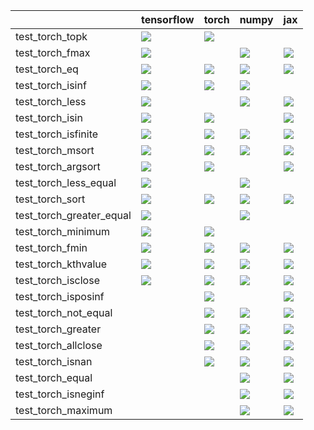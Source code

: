 |                          | tensorflow                                                                                                                                                                             | torch                                                                                                                                                                                  | numpy                                                                                                                                                                                  | jax                                                                                                                                                                                    |
|:-------------------------|:---------------------------------------------------------------------------------------------------------------------------------------------------------------------------------------|:---------------------------------------------------------------------------------------------------------------------------------------------------------------------------------------|:---------------------------------------------------------------------------------------------------------------------------------------------------------------------------------------|:---------------------------------------------------------------------------------------------------------------------------------------------------------------------------------------|
| test_torch_topk          | <a href="https://github.com/unifyai/ivy/actions/runs/3652289925/jobs/6170506763" rel="noopener noreferrer" target="_blank"><img src=https://img.shields.io/badge/-success-success></a> | <a href="https://github.com/unifyai/ivy/actions/runs/3706820974/jobs/6282643034" rel="noopener noreferrer" target="_blank"><img src=https://img.shields.io/badge/-failure-red></a>     |                                                                                                                                                                                        |                                                                                                                                                                                        |
| test_torch_fmax          | <a href="https://github.com/unifyai/ivy/actions/runs/3593516391" rel="noopener noreferrer" target="_blank"><img src=https://img.shields.io/badge/-success-success></a>                 |                                                                                                                                                                                        | <a href="https://github.com/unifyai/ivy/actions/runs/3593516391" rel="noopener noreferrer" target="_blank"><img src=https://img.shields.io/badge/-success-success></a>                 | <a href="https://github.com/unifyai/ivy/actions/runs/3593516391" rel="noopener noreferrer" target="_blank"><img src=https://img.shields.io/badge/-success-success></a>                 |
| test_torch_eq            | <a href="https://github.com/unifyai/ivy/actions/runs/3593516391" rel="noopener noreferrer" target="_blank"><img src=https://img.shields.io/badge/-success-success></a>                 | <a href="https://github.com/unifyai/ivy/actions/runs/3593516391" rel="noopener noreferrer" target="_blank"><img src=https://img.shields.io/badge/-success-success></a>                 | <a href="https://github.com/unifyai/ivy/actions/runs/3593516391" rel="noopener noreferrer" target="_blank"><img src=https://img.shields.io/badge/-success-success></a>                 | <a href="https://github.com/unifyai/ivy/actions/runs/3593516391" rel="noopener noreferrer" target="_blank"><img src=https://img.shields.io/badge/-success-success></a>                 |
| test_torch_isinf         | <a href="https://github.com/unifyai/ivy/actions/runs/3593516391" rel="noopener noreferrer" target="_blank"><img src=https://img.shields.io/badge/-success-success></a>                 | <a href="https://github.com/unifyai/ivy/actions/runs/3669204290/jobs/6202863205" rel="noopener noreferrer" target="_blank"><img src=https://img.shields.io/badge/-success-success></a> | <a href="https://github.com/unifyai/ivy/actions/runs/3593516391" rel="noopener noreferrer" target="_blank"><img src=https://img.shields.io/badge/-success-success></a>                 |                                                                                                                                                                                        |
| test_torch_less          | <a href="https://github.com/unifyai/ivy/actions/runs/3605882870" rel="noopener noreferrer" target="_blank"><img src=https://img.shields.io/badge/-success-success></a>                 |                                                                                                                                                                                        | <a href="https://github.com/unifyai/ivy/actions/runs/3701114875/jobs/6270139867" rel="noopener noreferrer" target="_blank"><img src=https://img.shields.io/badge/-success-success></a> | <a href="https://github.com/unifyai/ivy/actions/runs/3666231292/jobs/6197815131" rel="noopener noreferrer" target="_blank"><img src=https://img.shields.io/badge/-success-success></a> |
| test_torch_isin          | <a href="https://github.com/unifyai/ivy/actions/runs/3703690455/jobs/6275435579" rel="noopener noreferrer" target="_blank"><img src=https://img.shields.io/badge/-failure-red></a>     | <a href="https://github.com/unifyai/ivy/actions/runs/3593516391" rel="noopener noreferrer" target="_blank"><img src=https://img.shields.io/badge/-success-success></a>                 |                                                                                                                                                                                        | <a href="https://github.com/unifyai/ivy/actions/runs/3713551168/jobs/6296327814" rel="noopener noreferrer" target="_blank"><img src=https://img.shields.io/badge/-success-success></a> |
| test_torch_isfinite      | <a href="https://github.com/unifyai/ivy/actions/runs/3593516391" rel="noopener noreferrer" target="_blank"><img src=https://img.shields.io/badge/-success-success></a>                 | <a href="https://github.com/unifyai/ivy/actions/runs/3698896819/jobs/6265645240" rel="noopener noreferrer" target="_blank"><img src=https://img.shields.io/badge/-success-success></a> | <a href="https://github.com/unifyai/ivy/actions/runs/3593516391" rel="noopener noreferrer" target="_blank"><img src=https://img.shields.io/badge/-success-success></a>                 | <a href="https://github.com/unifyai/ivy/actions/runs/3593516391" rel="noopener noreferrer" target="_blank"><img src=https://img.shields.io/badge/-success-success></a>                 |
| test_torch_msort         | <a href="https://github.com/unifyai/ivy/actions/runs/3593516391" rel="noopener noreferrer" target="_blank"><img src=https://img.shields.io/badge/-success-success></a>                 | <a href="https://github.com/unifyai/ivy/actions/runs/3593516391" rel="noopener noreferrer" target="_blank"><img src=https://img.shields.io/badge/-success-success></a>                 | <a href="https://github.com/unifyai/ivy/actions/runs/3593516391" rel="noopener noreferrer" target="_blank"><img src=https://img.shields.io/badge/-success-success></a>                 | <a href="https://github.com/unifyai/ivy/actions/runs/3593516391" rel="noopener noreferrer" target="_blank"><img src=https://img.shields.io/badge/-success-success></a>                 |
| test_torch_argsort       | <a href="https://github.com/unifyai/ivy/actions/runs/3593516391" rel="noopener noreferrer" target="_blank"><img src=https://img.shields.io/badge/-success-success></a>                 | <a href="https://github.com/unifyai/ivy/actions/runs/3593516391" rel="noopener noreferrer" target="_blank"><img src=https://img.shields.io/badge/-success-success></a>                 |                                                                                                                                                                                        | <a href="https://github.com/unifyai/ivy/actions/runs/3650656827/jobs/6166910869" rel="noopener noreferrer" target="_blank"><img src=https://img.shields.io/badge/-success-success></a> |
| test_torch_less_equal    | <a href="https://github.com/unifyai/ivy/actions/runs/3605882870" rel="noopener noreferrer" target="_blank"><img src=https://img.shields.io/badge/-success-success></a>                 |                                                                                                                                                                                        | <a href="https://github.com/unifyai/ivy/actions/runs/3605882870" rel="noopener noreferrer" target="_blank"><img src=https://img.shields.io/badge/-success-success></a>                 |                                                                                                                                                                                        |
| test_torch_sort          | <a href="https://github.com/unifyai/ivy/actions/runs/3639009219/jobs/6141973180" rel="noopener noreferrer" target="_blank"><img src=https://img.shields.io/badge/-success-success></a> | <a href="https://github.com/unifyai/ivy/actions/runs/3692699024/jobs/6251874323" rel="noopener noreferrer" target="_blank"><img src=https://img.shields.io/badge/-success-success></a> | <a href="https://github.com/unifyai/ivy/actions/runs/3639009219/jobs/6142020820" rel="noopener noreferrer" target="_blank"><img src=https://img.shields.io/badge/-success-success></a> | <a href="https://github.com/unifyai/ivy/actions/runs/3666665338/jobs/6198563598" rel="noopener noreferrer" target="_blank"><img src=https://img.shields.io/badge/-success-success></a> |
| test_torch_greater_equal | <a href="https://github.com/unifyai/ivy/actions/runs/3605882870" rel="noopener noreferrer" target="_blank"><img src=https://img.shields.io/badge/-success-success></a>                 |                                                                                                                                                                                        | <a href="https://github.com/unifyai/ivy/actions/runs/3605882870" rel="noopener noreferrer" target="_blank"><img src=https://img.shields.io/badge/-success-success></a>                 |                                                                                                                                                                                        |
| test_torch_minimum       | <a href="https://github.com/unifyai/ivy/actions/runs/3593516391" rel="noopener noreferrer" target="_blank"><img src=https://img.shields.io/badge/-success-success></a>                 | <a href="https://github.com/unifyai/ivy/actions/runs/3689117812/jobs/6244706888" rel="noopener noreferrer" target="_blank"><img src=https://img.shields.io/badge/-failure-red></a>     |                                                                                                                                                                                        |                                                                                                                                                                                        |
| test_torch_fmin          | <a href="https://github.com/unifyai/ivy/actions/runs/3593516391" rel="noopener noreferrer" target="_blank"><img src=https://img.shields.io/badge/-success-success></a>                 | <a href="https://github.com/unifyai/ivy/actions/runs/3673621683/jobs/6210938864" rel="noopener noreferrer" target="_blank"><img src=https://img.shields.io/badge/-failure-red></a>     | <a href="https://github.com/unifyai/ivy/actions/runs/3593516391" rel="noopener noreferrer" target="_blank"><img src=https://img.shields.io/badge/-success-success></a>                 | <a href="https://github.com/unifyai/ivy/actions/runs/3593516391" rel="noopener noreferrer" target="_blank"><img src=https://img.shields.io/badge/-success-success></a>                 |
| test_torch_kthvalue      | <a href="https://github.com/unifyai/ivy/actions/runs/3672418718/jobs/6208570915" rel="noopener noreferrer" target="_blank"><img src=https://img.shields.io/badge/-success-success></a> | <a href="https://github.com/unifyai/ivy/actions/runs/3593516391" rel="noopener noreferrer" target="_blank"><img src=https://img.shields.io/badge/-success-success></a>                 | <a href="https://github.com/unifyai/ivy/actions/runs/3593516391" rel="noopener noreferrer" target="_blank"><img src=https://img.shields.io/badge/-success-success></a>                 | <a href="https://github.com/unifyai/ivy/actions/runs/3593516391" rel="noopener noreferrer" target="_blank"><img src=https://img.shields.io/badge/-success-success></a>                 |
| test_torch_isclose       | <a href="https://github.com/unifyai/ivy/actions/runs/3673035836/jobs/6209757316" rel="noopener noreferrer" target="_blank"><img src=https://img.shields.io/badge/-success-success></a> | <a href="https://github.com/unifyai/ivy/actions/runs/3673035836/jobs/6209769713" rel="noopener noreferrer" target="_blank"><img src=https://img.shields.io/badge/-success-success></a> | <a href="https://github.com/unifyai/ivy/actions/runs/3673035836/jobs/6209768183" rel="noopener noreferrer" target="_blank"><img src=https://img.shields.io/badge/-success-success></a> | <a href="https://github.com/unifyai/ivy/actions/runs/3673035836/jobs/6209768810" rel="noopener noreferrer" target="_blank"><img src=https://img.shields.io/badge/-success-success></a> |
| test_torch_isposinf      |                                                                                                                                                                                        | <a href="https://github.com/unifyai/ivy/actions/runs/3593516391" rel="noopener noreferrer" target="_blank"><img src=https://img.shields.io/badge/-success-success></a>                 |                                                                                                                                                                                        | <a href="https://github.com/unifyai/ivy/actions/runs/3593516391" rel="noopener noreferrer" target="_blank"><img src=https://img.shields.io/badge/-success-success></a>                 |
| test_torch_not_equal     |                                                                                                                                                                                        | <a href="https://github.com/unifyai/ivy/actions/runs/3605882870" rel="noopener noreferrer" target="_blank"><img src=https://img.shields.io/badge/-success-success></a>                 | <a href="https://github.com/unifyai/ivy/actions/runs/3605882870" rel="noopener noreferrer" target="_blank"><img src=https://img.shields.io/badge/-success-success></a>                 | <a href="https://github.com/unifyai/ivy/actions/runs/3657811679/jobs/6181824648" rel="noopener noreferrer" target="_blank"><img src=https://img.shields.io/badge/-success-success></a> |
| test_torch_greater       |                                                                                                                                                                                        | <a href="https://github.com/unifyai/ivy/actions/runs/3659115788/jobs/6184750340" rel="noopener noreferrer" target="_blank"><img src=https://img.shields.io/badge/-success-success></a> | <a href="https://github.com/unifyai/ivy/actions/runs/3605882870" rel="noopener noreferrer" target="_blank"><img src=https://img.shields.io/badge/-success-success></a>                 | <a href="https://github.com/unifyai/ivy/actions/runs/3605882870" rel="noopener noreferrer" target="_blank"><img src=https://img.shields.io/badge/-success-success></a>                 |
| test_torch_allclose      |                                                                                                                                                                                        | <a href="https://github.com/unifyai/ivy/actions/runs/3673035836/jobs/6209773736" rel="noopener noreferrer" target="_blank"><img src=https://img.shields.io/badge/-success-success></a> | <a href="https://github.com/unifyai/ivy/actions/runs/3673035836/jobs/6209769373" rel="noopener noreferrer" target="_blank"><img src=https://img.shields.io/badge/-success-success></a> | <a href="https://github.com/unifyai/ivy/actions/runs/3602396621" rel="noopener noreferrer" target="_blank"><img src=https://img.shields.io/badge/-success-success></a>                 |
| test_torch_isnan         |                                                                                                                                                                                        | <a href="https://github.com/unifyai/ivy/actions/runs/3679121551/jobs/6223195399" rel="noopener noreferrer" target="_blank"><img src=https://img.shields.io/badge/-failure-red></a>     | <a href="https://github.com/unifyai/ivy/actions/runs/3593516391" rel="noopener noreferrer" target="_blank"><img src=https://img.shields.io/badge/-success-success></a>                 | <a href="https://github.com/unifyai/ivy/actions/runs/3593516391" rel="noopener noreferrer" target="_blank"><img src=https://img.shields.io/badge/-success-success></a>                 |
| test_torch_equal         |                                                                                                                                                                                        |                                                                                                                                                                                        | <a href="https://github.com/unifyai/ivy/actions/runs/3593516391" rel="noopener noreferrer" target="_blank"><img src=https://img.shields.io/badge/-success-success></a>                 | <a href="https://github.com/unifyai/ivy/actions/runs/3593516391" rel="noopener noreferrer" target="_blank"><img src=https://img.shields.io/badge/-success-success></a>                 |
| test_torch_isneginf      |                                                                                                                                                                                        |                                                                                                                                                                                        | <a href="https://github.com/unifyai/ivy/actions/runs/3593516391" rel="noopener noreferrer" target="_blank"><img src=https://img.shields.io/badge/-success-success></a>                 | <a href="https://github.com/unifyai/ivy/actions/runs/3680386577/jobs/6225933093" rel="noopener noreferrer" target="_blank"><img src=https://img.shields.io/badge/-failure-red></a>     |
| test_torch_maximum       |                                                                                                                                                                                        |                                                                                                                                                                                        | <a href="https://github.com/unifyai/ivy/actions/runs/3593516391" rel="noopener noreferrer" target="_blank"><img src=https://img.shields.io/badge/-success-success></a>                 | <a href="https://github.com/unifyai/ivy/actions/runs/3593516391" rel="noopener noreferrer" target="_blank"><img src=https://img.shields.io/badge/-success-success></a>                 |